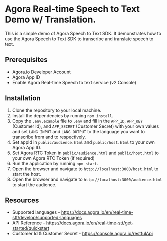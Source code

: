 # Agora Real-time Speech to Text Demo w/ Translation.

This is a simple demo of Agora Speech to Text SDK. It demonstrates how to use the Agora Speech to Text SDK to transcribe and translate speech to text.

## Prerequisites

- Agora.io Developer Account
- Agora App ID
- Enable Agora Real-time Speech to text service (v2 Console)

## Installation

1. Clone the repository to your local machine.
2. Install the dependencies by running `npm install`.
3. Copy the `.env.example` file to `.env` and fill in the `APP_ID`, `APP_KEY` (Customer Id), and `APP_SECRET` (Customer Secret) with your own values and set `LANG_INPUT` and `LANG_OUTPUT` to the language you want to transcribe from and to respectively.
4. Set appId in `public/audience.html` and `public/host.html` to your own Agora App ID.
5. Set Agora RTC Token in `public/audience.html` and `public/host.html` to your own Agora RTC Token (if required)
6. Run the application by running `npm start`.
7. Open the browser and navigate to `http://localhost:3000/host.html` to start the host.
8. Open the browser and navigate to `http://localhost:3000/audience.html` to start the audience.


## Resources

- Supported languages - https://docs.agora.io/en/real-time-stt/develop/supported-languages
- API Reference - https://docs.agora.io/en/real-time-stt/get-started/quickstart
- Customer Id & Customer Secret - https://console.agora.io/restfulApi
